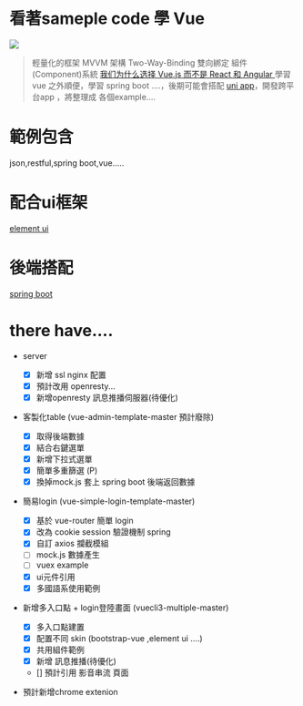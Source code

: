 # 看著sameple code 學 Vue 
![](https://i.imgur.com/YNC9xye.png)
> 輕量化的框架
MVVM 架構
Two-Way-Binding 雙向綁定
組件(Component)系統
[我们为什么选择 Vue.js 而不是 React 和 Angular ](https://www.infoq.cn/article/2016/12/why-Vue-js-no-react)
學習 vue 之外順便，學習 spring boot ....，後期可能會搭配
[uni app](https://uniapp.dcloud.io/)，開發跨平台app ，將整理成 各個example....

# 範例包含
json,restful,spring boot,vue.....

# 配合ui框架
[element ui](https://element.eleme.io/#/zh-CN)

# 後端搭配
[spring boot](https://spring.io/)

# there have....

* server
  - [x] 新增 ssl nginx 配置
  - [x] 預計改用 openresty...
  - [x] 新增openresty 訊息推播伺服器(待優化)
  
* 客製化table (vue-admin-template-master 預計廢除) 
  - [x] 取得後端數據 
  - [x] 結合右鍵選單 
  - [x] 新增下拉式選單
  - [x] 簡單多重篩選 (P)
  - [x] 換掉mock.js 套上 spring boot 後端返回數據
  
* 簡易login (vue-simple-login-template-master)
  - [x] 基於 vue-router 簡單 login
  - [x] 改為 cookie session 驗證機制 spring 
  - [x] 自訂 axios 攔截模組
  - [ ] mock.js 數據產生
  - [ ] vuex example
  - [x] ui元件引用
  - [x] 多國語系使用範例

* 新增多入口點 + login登陸畫面 (vuecli3-multiple-master)
  - [x] 多入口點建置
  - [x] 配置不同 skin (bootstrap-vue ,element ui ....)
  - [x] 共用組件範例
  - [x] 新增 訊息推播(待優化)
  - [] 預計引用 影音串流 頁面
  
* 預計新增chrome extenion
